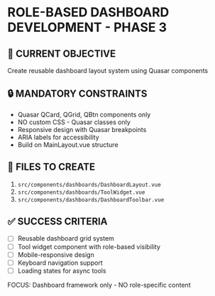 # ROLE-BASED DASHBOARD DEVELOPMENT - PHASE 3

## 🎯 CURRENT OBJECTIVE
Create reusable dashboard layout system using Quasar components

## 🔒 MANDATORY CONSTRAINTS
- Quasar QCard, QGrid, QBtn components only
- NO custom CSS - Quasar classes only
- Responsive design with Quasar breakpoints
- ARIA labels for accessibility
- Build on MainLayout.vue structure

## 📁 FILES TO CREATE
1. `src/components/dashboards/DashboardLayout.vue`
2. `src/components/dashboards/ToolWidget.vue`
3. `src/components/dashboards/DashboardToolbar.vue`

## ✅ SUCCESS CRITERIA
- [ ] Reusable dashboard grid system
- [ ] Tool widget component with role-based visibility
- [ ] Mobile-responsive design
- [ ] Keyboard navigation support
- [ ] Loading states for async tools

FOCUS: Dashboard framework only - NO role-specific content